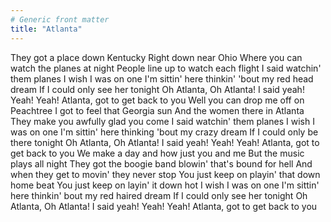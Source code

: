 ```yaml
---
# Generic front matter
title: "Atlanta"
---
```


They got a place down Kentucky
Right down near Ohio
Where you can watch the planes at night
People line up to watch each flight
I said watchin' them planes
I wish I was on one
I'm sittin' here thinkin' 'bout my red head dream
If I could only see her tonight
Oh Atlanta, Oh Atlanta!
I said yeah! Yeah! Yeah! Atlanta, got to get back to you
Well you can drop me off on Peachtree
I got to feel that Georgia sun
And the women there in Atlanta
They make you awfully glad you come
I said watchin' them planes
I wish I was on one
I'm sittin' here thinking 'bout my crazy dream
If I could only be there tonight
Oh Atlanta, Oh Atlanta!
I said yeah! Yeah! Yeah! Atlanta, got to get back to you
We make a day and how just you and me
But the music plays all night
They got the boogie band blowin' that's bound for hell
And when they get to movin' they never stop
You just keep on playin' that down home beat
You just keep on layin' it down hot
I wish I was on one
I'm sittin' here thinkin' bout my red haired dream
If I could only see her tonight
Oh Atlanta, Oh Atlanta!
I said yeah! Yeah! Yeah! Atlanta, got to get back to you
